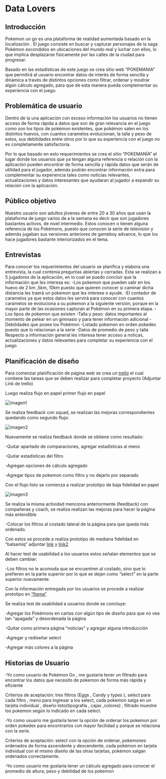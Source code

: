 # **Data Lovers**

## **Introducción**

Pokemon un go es una plataforma de  realidad aumentada basado en la localización . El juego consiste en buscar y capturar personajes de la saga Pokémon escondidos en ubicaciones del mundo real y luchar con ellos, lo que implica desplazarse físicamente por las calles de la ciudad para progresar.

Basado en las estadísticas de este juego se crea sitio web “POKEMANIA” que permitirá al  usuario   encontrar datos de interés de forma sencilla y dinámica a través de distintos opciones como filtrar, ordenar y mostrar algún cálculo agregado, para que de esta manera pueda complementar su experiencia  con  el juego.

## **Problemática de usuario**

Dentro de la una aplicación con exceso  información  los usuarios no tienen acceso de forma rápida a datos que son de gran relevancia en el juego como son los tipos de pokémon existentes, que pokémon salen en los distintos huevos, con cuantos caramelos evolucionan, la talla y peso de estos, sus debilidades entre otros por lo que su experiencia con el juego no es completamente satisfactoria.

Por lo que basado en esto requerimientos se crea el sitio “POKEMANÍA” el lugar donde  los usuarios que ya tengan alguna referencia o relación con la aplicación pueden encontrar de forma sencilla y rápida datos que serán de utilidad para el jugador, además podrán encontrar información extra para complementar su experiencia tales como noticias relevantes, actualizaciones y datos interesantes que ayudaran al jugador a expandir su relación con la aplicación.

## **Público objetivo**

Nuestro usuario son adultos jóvenes de entre 20 a 30 años que usan la plataforma de juego varios de a la semana es decir que son  jugadores  bastantes activos,  de nivel intermedio.
Estos conocen o tienen alguna referencia de los Pokémons, puesto que conocen la serie de televisión y además jugaban sus versiones anteriores de gameboy advance, lo que los hace jugadores bastante interiorizados en el tema.

## **Entrevistas**

Para conocer los requerimientos del usuario se planifica y elabora una entrevista, la cual contenía preguntas abiertas y cerradas.
Esta se realizan a 5 jugadores de la aplicación, en lo cual se puedo concluir que la información  que les interesa es:
 -Los pokemon que pueden salir en los huevo de  2 km ,5km, 10km puesto que     quieren  conocer  si caminar dicha distancia les traerá un pokemon que les interese o ayude.
 -El contador de caramelos ya que estos datos les servirá para conocer con  cuantos caramelos se evoluciona a su pokemon a la siguiente versión, porque en la mayor parte de las ocasiones capturan al Pokémon en su primera etapa.
 -Los tipos de pokemon que existen
 -Talla y peso: datos importantes al momento de pelear en un gimnasio y para tener información adicional
 -Debilidades que posee los Pokémon
 -Listado pokemon en orden pokedex puesto que lo relacionan a la serie
 -Datos de promedio de peso y talla
Respecto a  información general  les interesa tener acceso a noticas, actualizaciones y datos relevantes para completar su experiencia con el juego

## **Planificación de diseño**

Para comenzar planificación de página web se crea un [trello]() el cual contiene las tareas que se deben realizar para completar proyecto (Adjuntar Link de trello)

Luego realiza flujo en papel primer flujo en papel 

![imagen1](https://i.ibb.co/nw1CgFv/flujo-de-caja-numero-1.png)

Se realiza feedback con squad, se realizan las mejoras correspondientes quedando como segundo flujo:

![imagen2](https://i.ibb.co/5FJfzmD/Flujo-data-numero-dos.png)

Nuevamente se realiza feedback donde se obtiene como resultado:

 -Quitar apartado de comparaciones, agregar estadísticas al menú

 -Quitar estadísticas del filtro 


 -Agregan opciones de cálculo agregado

 -Agregar tipos de pokemon como filtro  y no dejarlo por separado

Con el flujo listo se comienza a realizar prototipo de baja fidelidad en papel 

![imagen3](https://i.ibb.co/Qv8XCr7/prototipo-en-papel.png)

Se realiza la misma actividad  menciona anteriormente (feedback) con compañeras y coach, se realiza realizan las mejoras para hacer la página más entendible

-Colocar los filtros al costado lateral de la página para que queda más ordenado.

Con estos se procede a realiza prototipo de mediana fidelidad en “balsamiq” adjuntar [link]( https://balsamiq.cloud/sqbn7z0/ph7asyj)   y [link2]( https://balsamiq.cloud/snvzenq/pwoe5kz)

Al hacer test de usabilidad a los usuarios estos señalan elementos que se deben cambiar:

-Los filtros no le acomoda que se encuentren al costado, sino que lo prefieren en la parte superior por lo que se dejan como “select” en la parte superior nuevamente.

Con la información entregada por los usuarios se procede a realizar prototipo en [“figma”](https://www.figma.com/file/RiN35dlg1adxz792zM9JE0/Data-Lovers?node-id=0%3A1)

Se realiza test de usabilidad a usuarios donde se concluye:

-Agregar los Pokémons en cartas con algún tipo de diseño para que no vea tan “apagada” y desordenada la página

-Quitar como primera página “noticias” y agregar alguna introducción

-Agregar y rediseñar select

-Agregar más colores a la página

## **Historias de Usuario**

-Yo como usuario de Pokémon Go , me gustaría tener un filtrado para encontrar los datos que necesito de pokemon de forma más rápida y eficiente

Criterios de aceptación: tres filtros (Eggs , Candy y types ), select para cada filtro  , menú para ingresar a los select, cada pokemon salga en un tarjeta individual , diseño listo(tipografía , cajas ,colores)  , filtrado muestre los pokemon según lo indicado en cada select.

-Yo como usuario me gustaría tener la opción de ordenar los pokemon por orden pokedex para encontrarlos con mayor facilidad  y porque se relaciona con la serie.

Criterios de aceptación: select con la opción de ordenar, pokemones ordenados de forma ascendente y descendente, cada pokémon en tarjeta individual con el mismo diseño de las otras tarjetas, pokémon salgan ordenados correctamente.

-Yo como usuario me gustaría tener   un cálculo agregado  para conocer el promedio de altura, peso y debilidad de los pokemon 
